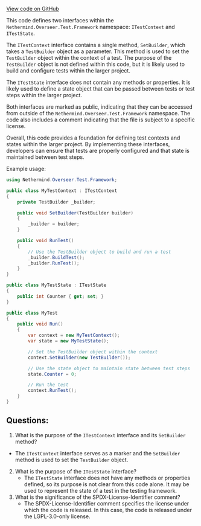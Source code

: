 [View code on GitHub](https://github.com/nethermindeth/nethermind/Nethermind.Overseer.Test/Framework/ITestContext.cs)

This code defines two interfaces within the `Nethermind.Overseer.Test.Framework` namespace: `ITestContext` and `ITestState`. 

The `ITestContext` interface contains a single method, `SetBuilder`, which takes a `TestBuilder` object as a parameter. This method is used to set the `TestBuilder` object within the context of a test. The purpose of the `TestBuilder` object is not defined within this code, but it is likely used to build and configure tests within the larger project.

The `ITestState` interface does not contain any methods or properties. It is likely used to define a state object that can be passed between tests or test steps within the larger project.

Both interfaces are marked as public, indicating that they can be accessed from outside of the `Nethermind.Overseer.Test.Framework` namespace. The code also includes a comment indicating that the file is subject to a specific license.

Overall, this code provides a foundation for defining test contexts and states within the larger project. By implementing these interfaces, developers can ensure that tests are properly configured and that state is maintained between test steps. 

Example usage:

```csharp
using Nethermind.Overseer.Test.Framework;

public class MyTestContext : ITestContext
{
    private TestBuilder _builder;

    public void SetBuilder(TestBuilder builder)
    {
        _builder = builder;
    }

    public void RunTest()
    {
        // Use the TestBuilder object to build and run a test
        _builder.BuildTest();
        _builder.RunTest();
    }
}

public class MyTestState : ITestState
{
    public int Counter { get; set; }
}

public class MyTest
{
    public void Run()
    {
        var context = new MyTestContext();
        var state = new MyTestState();

        // Set the TestBuilder object within the context
        context.SetBuilder(new TestBuilder());

        // Use the state object to maintain state between test steps
        state.Counter = 0;

        // Run the test
        context.RunTest();
    }
}
```
## Questions: 
 1. What is the purpose of the `ITestContext` interface and its `SetBuilder` method?
   - The `ITestContext` interface serves as a marker and the `SetBuilder` method is used to set the `TestBuilder` object.
2. What is the purpose of the `ITestState` interface?
   - The `ITestState` interface does not have any methods or properties defined, so its purpose is not clear from this code alone. It may be used to represent the state of a test in the testing framework.
3. What is the significance of the SPDX-License-Identifier comment?
   - The SPDX-License-Identifier comment specifies the license under which the code is released. In this case, the code is released under the LGPL-3.0-only license.